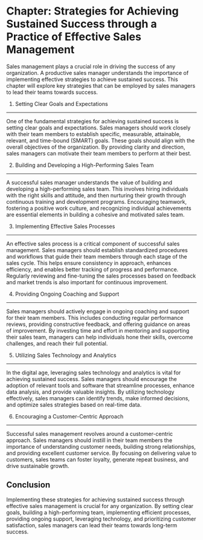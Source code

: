 Chapter: Strategies for Achieving Sustained Success through a Practice of Effective Sales Management
====================================================================================================

Sales management plays a crucial role in driving the success of any organization. A productive sales manager understands the importance of implementing effective strategies to achieve sustained success. This chapter will explore key strategies that can be employed by sales managers to lead their teams towards success.

1. Setting Clear Goals and Expectations
---------------------------------------

One of the fundamental strategies for achieving sustained success is setting clear goals and expectations. Sales managers should work closely with their team members to establish specific, measurable, attainable, relevant, and time-bound (SMART) goals. These goals should align with the overall objectives of the organization. By providing clarity and direction, sales managers can motivate their team members to perform at their best.

2. Building and Developing a High-Performing Sales Team
-------------------------------------------------------

A successful sales manager understands the value of building and developing a high-performing sales team. This involves hiring individuals with the right skills and attitude, and then nurturing their growth through continuous training and development programs. Encouraging teamwork, fostering a positive work culture, and recognizing individual achievements are essential elements in building a cohesive and motivated sales team.

3. Implementing Effective Sales Processes
-----------------------------------------

An effective sales process is a critical component of successful sales management. Sales managers should establish standardized procedures and workflows that guide their team members through each stage of the sales cycle. This helps ensure consistency in approach, enhances efficiency, and enables better tracking of progress and performance. Regularly reviewing and fine-tuning the sales processes based on feedback and market trends is also important for continuous improvement.

4. Providing Ongoing Coaching and Support
-----------------------------------------

Sales managers should actively engage in ongoing coaching and support for their team members. This includes conducting regular performance reviews, providing constructive feedback, and offering guidance on areas of improvement. By investing time and effort in mentoring and supporting their sales team, managers can help individuals hone their skills, overcome challenges, and reach their full potential.

5. Utilizing Sales Technology and Analytics
-------------------------------------------

In the digital age, leveraging sales technology and analytics is vital for achieving sustained success. Sales managers should encourage the adoption of relevant tools and software that streamline processes, enhance data analysis, and provide valuable insights. By utilizing technology effectively, sales managers can identify trends, make informed decisions, and optimize sales strategies based on real-time data.

6. Encouraging a Customer-Centric Approach
------------------------------------------

Successful sales management revolves around a customer-centric approach. Sales managers should instill in their team members the importance of understanding customer needs, building strong relationships, and providing excellent customer service. By focusing on delivering value to customers, sales teams can foster loyalty, generate repeat business, and drive sustainable growth.

Conclusion
----------

Implementing these strategies for achieving sustained success through effective sales management is crucial for any organization. By setting clear goals, building a high-performing team, implementing efficient processes, providing ongoing support, leveraging technology, and prioritizing customer satisfaction, sales managers can lead their teams towards long-term success.
